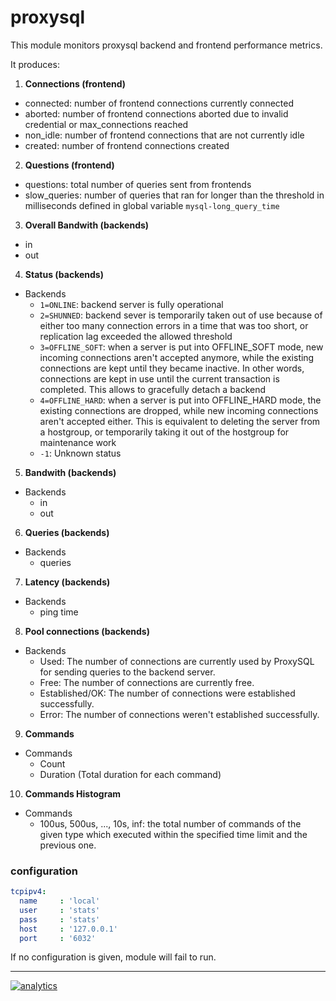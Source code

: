 # proxysql

This module monitors proxysql backend and frontend performance metrics.

It produces:

1.  **Connections (frontend)**

-   connected: number of frontend connections currently connected
-   aborted: number of frontend connections aborted due to invalid credential or max_connections reached
-   non_idle: number of frontend connections that are not currently idle
-   created: number of frontend connections created

2.  **Questions (frontend)**

-   questions: total number of queries sent from frontends
-   slow_queries: number of queries that ran for longer than the threshold in milliseconds defined in global variable `mysql-long_query_time`

3.  **Overall Bandwith (backends)**

-   in
-   out

4.  **Status (backends)**

-   Backends
    -   `1=ONLINE`: backend server is fully operational
    -   `2=SHUNNED`: backend sever is temporarily taken out of use because of either too many connection errors in a time that was too short, or replication lag exceeded the allowed threshold
    -   `3=OFFLINE_SOFT`: when a server is put into OFFLINE_SOFT mode, new incoming connections aren't accepted anymore, while the existing connections are kept until they became inactive. In other words, connections are kept in use until the current transaction is completed. This allows to gracefully detach a backend
    -   `4=OFFLINE_HARD`: when a server is put into OFFLINE_HARD mode, the existing connections are dropped, while new incoming connections aren't accepted either. This is equivalent to deleting the server from a hostgroup, or temporarily taking it out of the hostgroup for maintenance work
    -   `-1`: Unknown status

5.  **Bandwith (backends)**

-   Backends
    -   in
    -   out

6.  **Queries (backends)**

-   Backends
    -   queries

7.  **Latency (backends)**

-   Backends
    -   ping time

8.  **Pool connections (backends)**

-   Backends
    -   Used: The number of connections are currently used by ProxySQL for sending queries to the backend server.
    -   Free: The number of connections are currently free.
    -   Established/OK: The number of connections were established successfully.
    -   Error: The number of connections weren't established successfully.

9.  **Commands**

-   Commands
    -   Count
    -   Duration (Total duration for each command)

10. **Commands Histogram**

-   Commands
    -   100us, 500us, ..., 10s, inf: the total number of commands of the given type which executed within the specified time limit and the previous one.

### configuration

```yaml
tcpipv4:
  name     : 'local'
  user     : 'stats'
  pass     : 'stats'
  host     : '127.0.0.1'
  port     : '6032'
```

If no configuration is given, module will fail to run.

- - -

[![analytics](https://www.google-analytics.com/collect?v=1&aip=1&t=pageview&_s=1&ds=github&dr=https%3A%2F%2Fgithub.com%2Fnetdata%2Fnetdata&dl=https%3A%2F%2Fmy-netdata.io%2Fgithub%2Fcollectors%2Fpython.d.plugin%2Fproxysql%2FREADME&_u=MAC~&cid=5792dfd7-8dc4-476b-af31-da2fdb9f93d2&tid=UA-64295674-3)](<>)
